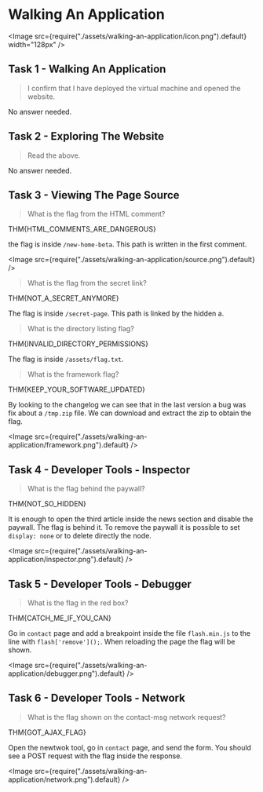 # Walking An Application

<Image src={require("./assets/walking-an-application/icon.png").default} width="128px" />

## Task 1 - Walking An Application

> I confirm that I have deployed the virtual machine and opened the website.

No answer needed.

## Task 2 - Exploring The Website

> Read the above.

No answer needed.

## Task 3 - Viewing The Page Source

> What is the flag from the HTML comment?

THM{HTML_COMMENTS_ARE_DANGEROUS}

the flag is inside `/new-home-beta`. This path is written in the first comment.

<Image src={require("./assets/walking-an-application/source.png").default} />

> What is the flag from the secret link?

THM{NOT_A_SECRET_ANYMORE}

The flag is inside `/secret-page`. This path is linked by the hidden a.

> What is the directory listing flag?

THM{INVALID_DIRECTORY_PERMISSIONS}

The flag is inside `/assets/flag.txt`.

> What is the framework flag?

THM{KEEP_YOUR_SOFTWARE_UPDATED}

By looking to the changelog we can see that in the last version a bug was fix about a `/tmp.zip` file.
We can download and extract the zip to obtain the flag.

<Image src={require("./assets/walking-an-application/framework.png").default} />

## Task 4 - Developer Tools - Inspector

> What is the flag behind the paywall?

THM{NOT_SO_HIDDEN}

It is enough to open the third article inside the news section and disable the paywall.
The flag is behind it. To remove the paywall it is possible to set `display: none` or to delete directly the node.

<Image src={require("./assets/walking-an-application/inspector.png").default} />

## Task 5 - Developer Tools - Debugger

> What is the flag in the red box?

THM{CATCH_ME_IF_YOU_CAN}

Go in `contact` page and add a breakpoint inside the file `flash.min.js` to the line with `flash['remove']();`.
When reloading the page the flag will be shown.

<Image src={require("./assets/walking-an-application/debugger.png").default} />

## Task 6 - Developer Tools - Network

> What is the flag shown on the contact-msg network request?

THM{GOT_AJAX_FLAG}

Open the newtwok tool, go in `contact` page, and send the form.
You should see a POST request with the flag inside the response.

<Image src={require("./assets/walking-an-application/network.png").default} />
